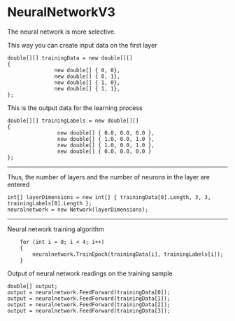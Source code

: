 # NeuralNetworkV3
The neural network is more selective. 

This way you can create input data on the first layer
 ```CSharp
double[][] trainingData = new double[][]
{
                new double[] { 0, 0},
                new double[] { 0, 1},
                new double[] { 1, 0},
                new double[] { 1, 1},
};
```

This is the output data for the learning process
```CSharp
double[][] trainingLabels = new double[][]
{
                new double[] { 0.0, 0.0, 0.0 },
                new double[] { 1.0, 0.0, 1.0 },
                new double[] { 1.0, 0.0, 1.0 },
                new double[] { 0.0, 0.0, 0.0 }
};
```  
   
---

Thus, the number of layers and the number of neurons in the layer are entered
```CSharp
int[] layerDimensions = new int[] { trainingData[0].Length, 3, 3, trainingLabels[0].Length };
neuralnetwork = new Network(layerDimensions);
```

---

Neural network training algorithm
```CSharp
    for (int i = 0; i < 4; i++)
    {
        neuralnetwork.TrainEpoch(trainingData[i], trainingLabels[i]);
    }
```
          
Output of neural network readings on the training sample
```CSharp
double[] output;
output = neuralnetwork.FeedForward(trainingData[0]);
output = neuralnetwork.FeedForward(trainingData[1]);
output = neuralnetwork.FeedForward(trainingData[2]);
output = neuralnetwork.FeedForward(trainingData[3]);
```         
               
            

